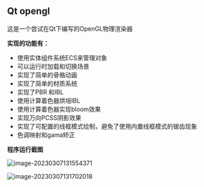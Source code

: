 ## Qt opengl

这是一个尝试在Qt下编写的OpenGL物理渲染器

**实现的功能有：**

- 使用实体组件系统ECS来管理对象
- 可以运行时加载和切换场景
- 实现了简单的骨骼动画
- 实现了简单的材质系统
- 实现了PBR 和IBL
- 使用计算着色器烘培IBL
- 使用计算着色器实现bloom效果
- 实现万向PCSS阴影效果
- 实现了可配置的线框模式绘制，避免了使用内置线框模式的锯齿现象
- 色调映射和gama矫正

**程序运行截图**

![image-20230307131554371](C:\Users\271812697\Desktop\三维分割论文（10篇）\image-20230307131554371.png)

![image-20230307131702018](E:\C++\UseQt\opengl\README.assets\image-20230307131702018.png)